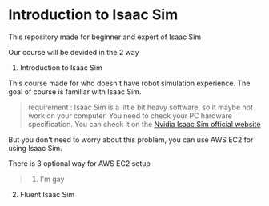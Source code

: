 # Introduction to Isaac Sim

This repository made for beginner and expert of Isaac Sim

Our course will be devided in the 2 way

1. Introduction to Isaac Sim

This course made for who doesn't have robot simulation experience.
The goal of course is familiar with Isaac Sim.

> requirement : Isaac Sim is a little bit heavy software, so it maybe not work on your computer. You need to check your PC hardware specification. You can check  it on the [Nvidia Isaac Sim official website](https://docs.omniverse.nvidia.com/isaacsim/latest/installation/requirements.html)

But you don't need to worry about this problem, you can use AWS EC2 for using Isaac Sim.

There is 3 optional way for AWS EC2 setup

> 1. I'm gay
> 
>



2. Fluent Isaac Sim
